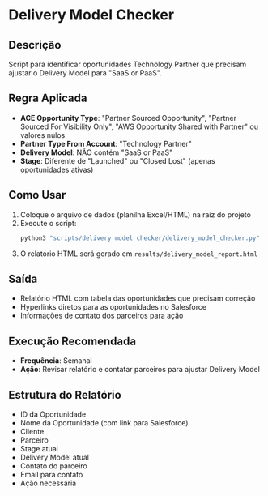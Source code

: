 # Delivery Model Checker

## Descrição
Script para identificar oportunidades Technology Partner que precisam ajustar o Delivery Model para "SaaS or PaaS".

## Regra Aplicada
- **ACE Opportunity Type**: "Partner Sourced Opportunity", "Partner Sourced For Visibility Only", "AWS Opportunity Shared with Partner" ou valores nulos
- **Partner Type From Account**: "Technology Partner"
- **Delivery Model**: NÃO contém "SaaS or PaaS"
- **Stage**: Diferente de "Launched" ou "Closed Lost" (apenas oportunidades ativas)

## Como Usar

1. Coloque o arquivo de dados (planilha Excel/HTML) na raiz do projeto
2. Execute o script:
   ```bash
   python3 "scripts/delivery model checker/delivery_model_checker.py"
   ```
3. O relatório HTML será gerado em `results/delivery_model_report.html`

## Saída
- Relatório HTML com tabela das oportunidades que precisam correção
- Hyperlinks diretos para as oportunidades no Salesforce
- Informações de contato dos parceiros para ação

## Execução Recomendada
- **Frequência**: Semanal
- **Ação**: Revisar relatório e contatar parceiros para ajustar Delivery Model

## Estrutura do Relatório
- ID da Oportunidade
- Nome da Oportunidade (com link para Salesforce)
- Cliente
- Parceiro
- Stage atual
- Delivery Model atual
- Contato do parceiro
- Email para contato
- Ação necessária